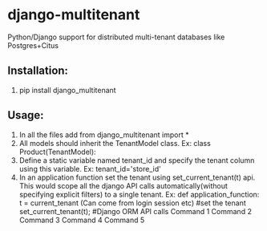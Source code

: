 # django-multitenant
Python/Django support for distributed multi-tenant databases like Postgres+Citus


## Installation:
1. pip install django_multitenant

## Usage:
1. In all the files add from django_multitenant import *
1. All models should inherit the TenantModel class.
Ex: class Product(TenantModel):
1. Define a static variable named tenant_id and specify the tenant column using this variable.
Ex: tenant_id='store_id'
1. In an application function set the tenant using set_current_tenant(t) api. This would scope all the django API calls automatically(without specifying explicit filters) to a single tenant.
Ex: def application_function:
      t = current_tenant (Can come from login session etc)
      #set the tenant
      set_current_tenant(t);
      #Django ORM API calls
       Command 1
       Command 2
       Command 3
       Command 4
       Command 5